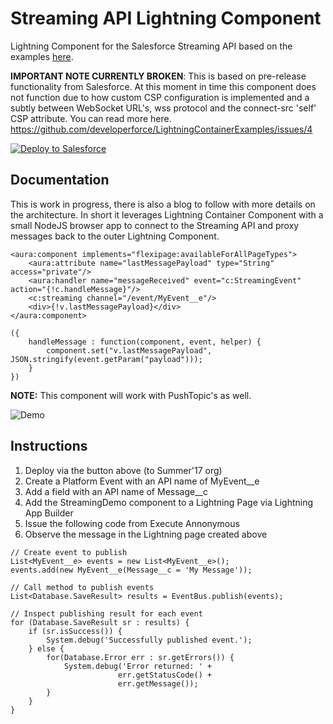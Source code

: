 # Streaming API Lightning Component
Lightning Component for the Salesforce Streaming API based on the examples [here](https://github.com/developerforce/LightningContainerExamples).

**IMPORTANT NOTE CURRENTLY BROKEN**: This is based on pre-release functionality from Salesforce. At this moment in time this component does not function due to how custom CSP configuration is implemented and a subtly between WebSocket URL's, wss protocol and the connect-src 'self' CSP attribute. You can read more here. https://github.com/developerforce/LightningContainerExamples/issues/4

<a href="https://githubsfdeploy.herokuapp.com">
  <img alt="Deploy to Salesforce"
       src="https://raw.githubusercontent.com/afawcett/githubsfdeploy/master/deploy.png">
</a>

Documentation
-------------

This is work in progress, there is also a blog to follow with more details on the architecture. In short it leverages Lightning Container Component with a small NodeJS browser app to connect to the Streaming API and proxy messages back to the outer Lightning Component.

~~~~
<aura:component implements="flexipage:availableForAllPageTypes">
    <aura:attribute name="lastMessagePayload" type="String" access="private"/>
    <aura:handler name="messageReceived" event="c:StreamingEvent" action="{!c.handleMessage}"/>
    <c:streaming channel="/event/MyEvent__e"/>
    <div>{!v.lastMessagePayload}</div>
</aura:component>
~~~~

~~~~
({
	handleMessage : function(component, event, helper) {
	    component.set("v.lastMessagePayload", JSON.stringify(event.getParam("payload")));
	}
})
~~~~

**NOTE:** This component will work with PushTopic's as well.

![Demo](https://raw.githubusercontent.com/afawcett/streamingcomponent/master/images/StreamingAPIDemo.png)

Instructions
------------

1. Deploy via the button above (to Summer'17 org)
2. Create a Platform Event with an API name of MyEvent__e
3. Add a field with an API name of Message__c
4. Add the StreamingDemo component to a Lightning Page via Lightning App Builder
5. Issue the following code from Execute Annonymous
6. Observe the message in the Lightning page created above

~~~~
// Create event to publish
List<MyEvent__e> events = new List<MyEvent__e>();
events.add(new MyEvent__e(Message__c = 'My Message'));

// Call method to publish events
List<Database.SaveResult> results = EventBus.publish(events);

// Inspect publishing result for each event
for (Database.SaveResult sr : results) {
    if (sr.isSuccess()) {
        System.debug('Successfully published event.');
    } else {
        for(Database.Error err : sr.getErrors()) {
            System.debug('Error returned: ' +
                        err.getStatusCode() +
                        err.getMessage());
        }
    }       
}
~~~~
